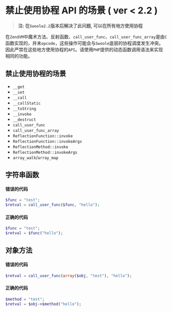 # 禁止使用协程 API 的场景 ( ver < 2.2 )

> **注: 在`Swoole2.2`版本后解决了此问题, 可以在所有地方使用协程**

在`ZendVM`中魔术方法、反射函数、`call_user_func`、`call_user_func_array`是由`C`函数实现的，并未`opcode`，这些操作可能会与`Swoole`底层的协程调度发生冲突。因此严禁在这些地方使用协程的`API`。请使用`PHP`提供的动态函数调用语法来实现相同的功能。

禁止使用协程的场景
----
* `__get`
* `__set`
* `__call`
* `__callStatic`
* `__toString`
* `__invoke`
* `__destruct`
* `call_user_func`
* `call_user_func_array`
* `ReflectionFunction::invoke`
* `ReflectionFunction::invokeArgs`
* `ReflectionMethod::invoke`
* `ReflectionMethod::invokeArgs`
* `array_walk`/`array_map`

字符串函数
---
#### 错误的代码
```php
$func = "test";
$retval = call_user_func($func, "hello");
```

#### 正确的代码
```php
$func = "test";
$retval = $func("hello");
```

对象方法
----
#### 错误的代码
```php
$retval = call_user_func(array($obj, "test"), "hello");
```

#### 正确的代码
```php
$method = "test";
$retval = $obj->$method("hello");
```